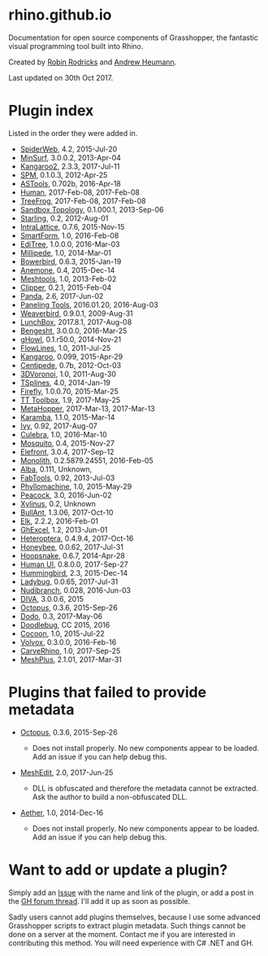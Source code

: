 # rhino.github.io
Documentation for open source components of Grasshopper, the fantastic visual programming tool built into Rhino.

Created by <a href="http://www.stackoverflow.com/cv/robin-rodricks">Robin Rodricks</a> and <a href="http://www.grasshopper3d.com/profile/AndrewHeumann/">Andrew Heumann</a>.

Last updated on 30th Oct 2017.

# Plugin index
Listed in the order they were added in.

- [SpiderWeb](http://www.food4rhino.com/app/spiderweb), 4.2, 2015-Jul-20
- [MinSurf](http://www.food4rhino.com/app/minsurf), 3.0.0.2, 2013-Apr-04
- [Kangaroo2](http://www.food4rhino.com/app/kangaroo), 2.3.3, 2017-Jul-11
- [SPM](http://www.food4rhino.com/app/spm), 0.1.0.3, 2012-Apr-25
- [ASTools](http://www.food4rhino.com/app/astools), 0.702b, 2016-Apr-18
- [Human](http://www.food4rhino.com/app/human), 2017-Feb-08, 2017-Feb-08
- [TreeFrog](http://www.food4rhino.com/app/human), 2017-Feb-08, 2017-Feb-08
- [Sandbox Topology](http://www.food4rhino.com/app/sandboxtopo), 0.1.000.1, 2013-Sep-06
- [Starling](http://www.food4rhino.com/app/starling), 0.2, 2012-Aug-01
- [IntraLattice](http://www.food4rhino.com/app/intralattice), 0.7.6, 2015-Nov-15
- [SmartForm](http://www.food4rhino.com/app/smartform), 1.0, 2016-Feb-08
- [EdiTree](http://www.food4rhino.com/app/editree), 1.0.0.0, 2016-Mar-03
- [Millipede](http://www.grasshopper3d.com/group/millipede), 1.0, 2014-Mar-01
- [Bowerbird](http://www.grasshopper3d.com/group/bowerbird), 0.6.3, 2015-Jan-19
- [Anemone](http://www.food4rhino.com/app/anemone), 0.4, 2015-Dec-14
- [Meshtools](http://www.grasshopper3d.com/forum/topics/mesh-pipe), 1.0, 2013-Feb-02
- [Clipper](http://www.food4rhino.com/app/clipper), 0.2.1, 2015-Feb-04
- [Panda](http://www.food4rhino.com/app/panda), 2.6, 2017-Jun-02
- [Paneling Tools](http://www.food4rhino.com/app/pt-gh), 2016.01.20, 2016-Aug-03
- [Weaverbird](http://www.giuliopiacentino.com/weaverbird/), 0.9.0.1, 2009-Aug-31
- [LunchBox](http://www.food4rhino.com/app/lunchbox), 2017.8.1, 2017-Aug-08
- [Bengesht](http://www.food4rhino.com/app/bengesht), 3.0.0.0, 2016-Mar-25
- [gHowl](http://www.food4rhino.com/app/ghowl), 0.1.r50.0, 2014-Nov-21
- [FlowLines](http://www.food4rhino.com/app/flowl), 1.0, 2011-Jul-25
- [Kangaroo](http://www.food4rhino.com/app/kangaroo), 0.099, 2015-Apr-29
- [Centipede](http://www.food4rhino.com/app/centipede), 0.7b, 2012-Oct-03
- [3DVoronoi](http://www.grasshopper3d.com/forum/topics/3d-voronoi-4), 1.0, 2011-Aug-30
- [TSplines](http://www.autodesk.com/education/free-software/t-splines-plug-in-for-rhino), 4.0, 2014-Jan-19
- [Firefly](http://www.food4rhino.com/app/firefly), 1.0.0.70, 2015-Mar-25
- [TT Toolbox](http://www.food4rhino.com/app/tttoolbox), 1.9, 2017-May-25
- [MetaHopper](http://www.food4rhino.com/app/metahopper), 2017-Mar-13, 2017-Mar-13
- [Karamba](http://www.food4rhino.com/app/karamba), 1.1.0, 2015-Mar-14
- [Ivy](http://www.food4rhino.com/app/ivy), 0.92, 2017-Aug-07
- [Culebra](http://www.food4rhino.com/app/culebra), 1.0, 2016-Mar-10
- [Mosquito](http://www.food4rhino.com/app/mosquito), 0.4, 2015-Nov-27
- [Elefront](http://www.food4rhino.com/app/elefront), 3.0.4, 2017-Sep-12
- [Monolith](http://www.food4rhino.com/app/monolith), 0.2.5879.24551, 2016-Feb-05
- [Alba](http://www.ryanhoover.org/rd/alba.php), 0.111, Unknown, 
- [FabTools](http://www.food4rhino.com/app/fabtools), 0.92, 2013-Jul-03
- [Phyllomachine](http://www.food4rhino.com/app/phyllomachine), 1.0, 2015-May-29
- [Peacock](http://www.food4rhino.com/app/Peacock), 3.0, 2016-Jun-02
- [Xylinus](http://www.ryanhoover.org/rd/xylinus.php), 0.2, Unknown
- [BullAnt](http://www.food4rhino.com/app/bullant), 1.3.06, 2017-Oct-10
- [Elk](http://www.food4rhino.com/app/elk), 2.2.2, 2016-Feb-01
- [GhExcel](http://www.food4rhino.com/app/ghexcel), 1.2, 2013-Jun-01
- [Heteroptera](http://www.food4rhino.com/app/heteroptera), 0.4.9.4, 2017-Oct-16
- [Honeybee](http://www.food4rhino.com/app/ladybug-honeybee), 0.0.62, 2017-Jul-31
- [Hoopsnake](http://www.food4rhino.com/app/hoopsnake), 0.6.7, 2014-Apr-28
- [Human UI](http://www.food4rhino.com/app/human-ui), 0.8.0.0, 2017-Sep-27
- [Hummingbird](http://www.food4rhino.com/app/hummingbird), 2.3, 2015-Dec-14
- [Ladybug](http://www.food4rhino.com/app/ladybug-honeybee), 0.0.65, 2017-Jul-31
- [Nudibranch](http://www.food4rhino.com/app/nudibranch), 0.028, 2016-Jun-03
- [DIVA](http://www.solemma.net/DIVA-for-Rhino/download.html), 3.0.0.6, 2015
- [Octopus](http://www.food4rhino.com/app/octopus), 0.3.6, 2015-Sep-26
- [Dodo](http://www.food4rhino.com/app/scientific-tools-parametric-design&etx), 0.3, 2017-May-06
- [Doodlebug](www.grasshopper3d.com/group/doodlebug?xg_source=activity), CC 2015, 2016
- [Cocoon](http://www.bespokegeometry.com/2015/07/22/cocoon/), 1.0, 2015-Jul-22
- [Volvox](http://www.food4rhino.com/app/volvox), 0.3.0.0, 2016-Feb-16
- [CarveRhino](http://www.grasshopper3d.com/forum/topics/carverhino-carvegh-a-wrapper-for-the-carve-mesh-boolean-library), 1.0, 2017-Sep-25
- [MeshPlus](http://www.food4rhino.com/app/mesh), 2.1.01, 2017-Mar-31

# Plugins that failed to provide metadata

- [Octopus](http://www.food4rhino.com/app/octopus), 0.3.6, 2015-Sep-26
   - Does not install properly. No new components appear to be loaded. Add an issue if you can help debug this.

- [MeshEdit](http://www.food4rhino.com/app/meshedit), 2.0, 2017-Jun-25
   - DLL is obfuscated and therefore the metadata cannot be extracted. Ask the author to build a non-obfuscated DLL.
 
- [Aether](http://www.grasshopper3d.com/profiles/blogs/aether-simple-speedy-spatial-fields-for-grasshopper
), 1.0, 2014-Dec-16
   - Does not install properly. No new components appear to be loaded. Add an issue if you can help debug this.

# Want to add or update a plugin?
Simply add an [Issue](https://github.com/rhino/rhino.github.io/issues) with the name and link of the plugin, or add a post in the [GH forum thread](http://www.grasshopper3d.com/forum/topics/component-reference-for-gh?xg_source=activity&id=2985220%3ATopic%3A1522149&page=6#comments). I'll add it up as soon as possible.

Sadly users cannot add plugins themselves, because I use some advanced Grasshopper scripts to extract plugin metadata. Such things cannot be done on a server at the moment. Contact me if you are interested in contributing this method. You will need experience with C# .NET and GH.
